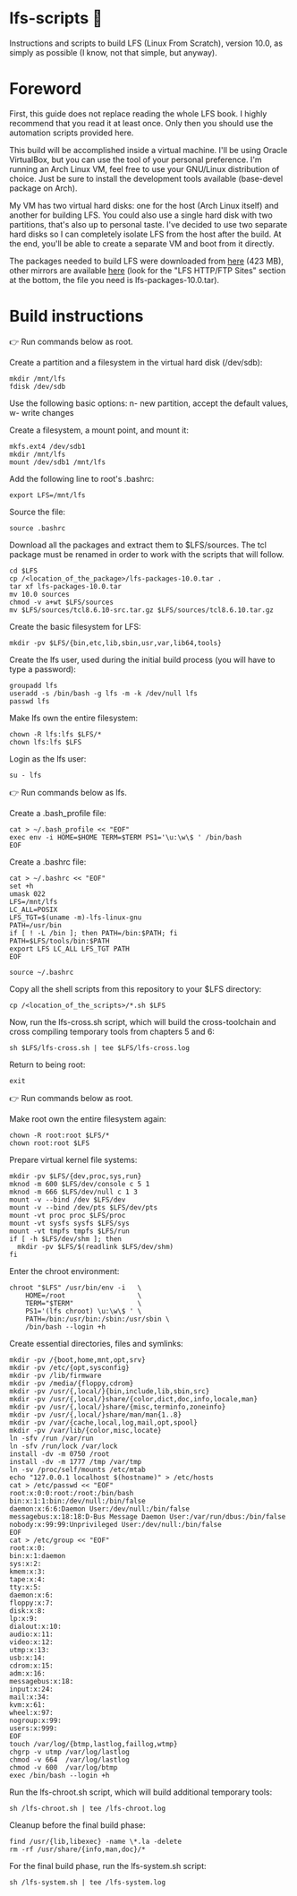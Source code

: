 # lfs-scripts :penguin:
Instructions and scripts to build LFS (Linux From Scratch), version 10.0, as simply as possible (I know, not that simple, but anyway).

# Foreword

First, this guide does not replace reading the whole LFS book. I highly recommend that you read it at least once. Only then you should use the automation scripts provided here.

This build will be accomplished inside a virtual machine. I'll be using Oracle VirtualBox, but you can use the tool of your personal preference. I'm running an Arch Linux VM, feel free to use your GNU/Linux distribution of choice. Just be sure to install the development tools available (base-devel package on Arch).

My VM has two virtual hard disks: one for the host (Arch Linux itself) and another for building LFS. You could also use a single hard disk with two partitions, that's also up to personal taste. I've decided to use two separate hard disks so I can completely isolate LFS from the host after the build. At the end, you'll be able to create a separate VM and boot from it directly.

The packages needed to build LFS were downloaded from [here](http://ftp.lfs-matrix.net/pub/lfs/lfs-packages/lfs-packages-10.0.tar) (423 MB), other mirrors are available [here](http://linuxfromscratch.org/lfs/download.html) (look for the "LFS HTTP/FTP Sites" section at the bottom, the file you need is lfs-packages-10.0.tar).

# Build instructions

:point_right: Run commands below as root.

Create a partition and a filesystem in the virtual hard disk (/dev/sdb):

```
mkdir /mnt/lfs
fdisk /dev/sdb
```

Use the following basic options: n- new partition, accept the default values, w- write changes

Create a filesystem, a mount point, and mount it:

```
mkfs.ext4 /dev/sdb1
mkdir /mnt/lfs
mount /dev/sdb1 /mnt/lfs
```

Add the following line to root's .bashrc:

```
export LFS=/mnt/lfs
```

Source the file:

```
source .bashrc
```

Download all the packages and extract them to $LFS/sources. The tcl package must be renamed in order to work with the scripts that will follow.

```
cd $LFS
cp /<location_of_the_package>/lfs-packages-10.0.tar .
tar xf lfs-packages-10.0.tar
mv 10.0 sources
chmod -v a+wt $LFS/sources
mv $LFS/sources/tcl8.6.10-src.tar.gz $LFS/sources/tcl8.6.10.tar.gz
```

Create the basic filesystem for LFS:

```
mkdir -pv $LFS/{bin,etc,lib,sbin,usr,var,lib64,tools}
```

Create the lfs user, used during the initial build process (you will have to type a password):

```
groupadd lfs
useradd -s /bin/bash -g lfs -m -k /dev/null lfs
passwd lfs
```

Make lfs own the entire filesystem:

```
chown -R lfs:lfs $LFS/*
chown lfs:lfs $LFS
```

Login as the lfs user:

```
su - lfs
```

:point_right: Run commands below as lfs.

Create a .bash_profile file:

```
cat > ~/.bash_profile << "EOF"
exec env -i HOME=$HOME TERM=$TERM PS1='\u:\w\$ ' /bin/bash
EOF
```

Create a .bashrc file:

```
cat > ~/.bashrc << "EOF"
set +h
umask 022
LFS=/mnt/lfs
LC_ALL=POSIX
LFS_TGT=$(uname -m)-lfs-linux-gnu
PATH=/usr/bin
if [ ! -L /bin ]; then PATH=/bin:$PATH; fi
PATH=$LFS/tools/bin:$PATH
export LFS LC_ALL LFS_TGT PATH
EOF

source ~/.bashrc
```

Copy all the shell scripts from this repository to your $LFS directory:

```
cp /<location_of_the_scripts>/*.sh $LFS
```

Now, run the lfs-cross.sh script, which will build the cross-toolchain and cross compiling temporary tools from chapters 5 and 6:

``` 
sh $LFS/lfs-cross.sh | tee $LFS/lfs-cross.log
```

Return to being root:

```
exit
```

:point_right: Run commands below as root.

Make root own the entire filesystem again:

```
chown -R root:root $LFS/*
chown root:root $LFS
```

Prepare virtual kernel file systems:

```
mkdir -pv $LFS/{dev,proc,sys,run}
mknod -m 600 $LFS/dev/console c 5 1
mknod -m 666 $LFS/dev/null c 1 3
mount -v --bind /dev $LFS/dev
mount -v --bind /dev/pts $LFS/dev/pts
mount -vt proc proc $LFS/proc
mount -vt sysfs sysfs $LFS/sys
mount -vt tmpfs tmpfs $LFS/run
if [ -h $LFS/dev/shm ]; then
  mkdir -pv $LFS/$(readlink $LFS/dev/shm)
fi
```

Enter the chroot environment:

```
chroot "$LFS" /usr/bin/env -i   \
    HOME=/root                  \
    TERM="$TERM"                \
    PS1='(lfs chroot) \u:\w\$ ' \
    PATH=/bin:/usr/bin:/sbin:/usr/sbin \
    /bin/bash --login +h
```

Create essential directories, files and symlinks:

```
mkdir -pv /{boot,home,mnt,opt,srv}
mkdir -pv /etc/{opt,sysconfig}
mkdir -pv /lib/firmware
mkdir -pv /media/{floppy,cdrom}
mkdir -pv /usr/{,local/}{bin,include,lib,sbin,src}
mkdir -pv /usr/{,local/}share/{color,dict,doc,info,locale,man}
mkdir -pv /usr/{,local/}share/{misc,terminfo,zoneinfo}
mkdir -pv /usr/{,local/}share/man/man{1..8}
mkdir -pv /var/{cache,local,log,mail,opt,spool}
mkdir -pv /var/lib/{color,misc,locate}
ln -sfv /run /var/run
ln -sfv /run/lock /var/lock
install -dv -m 0750 /root
install -dv -m 1777 /tmp /var/tmp
ln -sv /proc/self/mounts /etc/mtab
echo "127.0.0.1 localhost $(hostname)" > /etc/hosts
cat > /etc/passwd << "EOF"
root:x:0:0:root:/root:/bin/bash
bin:x:1:1:bin:/dev/null:/bin/false
daemon:x:6:6:Daemon User:/dev/null:/bin/false
messagebus:x:18:18:D-Bus Message Daemon User:/var/run/dbus:/bin/false
nobody:x:99:99:Unprivileged User:/dev/null:/bin/false
EOF
cat > /etc/group << "EOF"
root:x:0:
bin:x:1:daemon
sys:x:2:
kmem:x:3:
tape:x:4:
tty:x:5:
daemon:x:6:
floppy:x:7:
disk:x:8:
lp:x:9:
dialout:x:10:
audio:x:11:
video:x:12:
utmp:x:13:
usb:x:14:
cdrom:x:15:
adm:x:16:
messagebus:x:18:
input:x:24:
mail:x:34:
kvm:x:61:
wheel:x:97:
nogroup:x:99:
users:x:999:
EOF
touch /var/log/{btmp,lastlog,faillog,wtmp}
chgrp -v utmp /var/log/lastlog
chmod -v 664  /var/log/lastlog
chmod -v 600  /var/log/btmp
exec /bin/bash --login +h
```

Run the lfs-chroot.sh script, which will build additional temporary tools:

``` 
sh /lfs-chroot.sh | tee /lfs-chroot.log
```

Cleanup before the final build phase:

```
find /usr/{lib,libexec} -name \*.la -delete
rm -rf /usr/share/{info,man,doc}/*
```

For the final build phase, run the lfs-system.sh script:

``` 
sh /lfs-system.sh | tee /lfs-system.log
```
